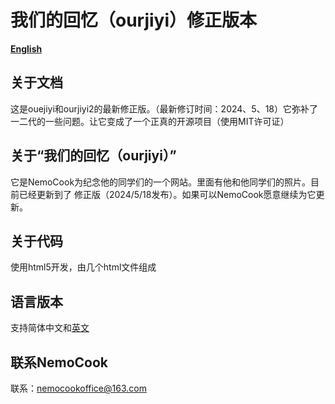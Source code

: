 # 我们的回忆（ourjiyi）修正版本

**[English](https://github.com/SuSheng13T/Ourjiyi-1-2-_corrected-version/blob/main/README.md)**

## 关于文档


这是ouejiyi和ourjiyi2的最新修正版。（最新修订时间：2024、5、18）它弥补了一二代的一些问题。让它变成了一个正真的开源项目（使用MIT许可证）

## 关于“我们的回忆（ourjiyi）”

它是NemoCook为纪念他的同学们的一个网站。里面有他和他同学们的照片。目前已经更新到了 修正版（2024/5/18发布）。如果可以NemoCook愿意继续为它更新。

## 关于代码

使用html5开发，由几个html文件组成

## 语言版本

支持简体中文和[英文](https://github.com/SuSheng13T/Ourjiyi-1-2-_corrected-version/blob/main/README.md)

## 联系NemoCook

联系：nemocookoffice@163.com
